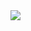 <img src="https://capsule-render.vercel.app/api?type=cylinder&color=timeAuto&height=300&section=header&text=jieun%20GitHub&fontSize=90" />

